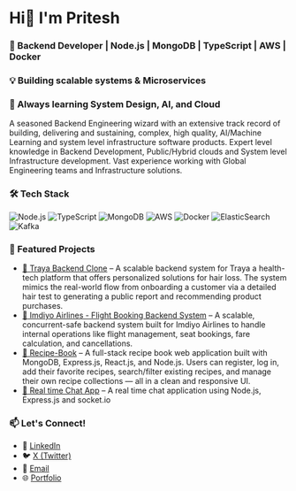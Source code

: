 # Hi👋 I'm Pritesh

### 🔭 Backend Developer | Node.js | MongoDB | TypeScript | AWS | Docker
### 💡 Building scalable systems & Microservices
### 🧠 Always learning System Design, AI, and Cloud

A seasoned Backend Engineering wizard with an extensive track record of building, delivering and sustaining, complex, high quality, AI/Machine Learning and system level infrastructure software products.
Expert level knowledge in Backend Development, Public/Hybrid clouds and System level Infrastructure development. Vast experience working with Global Engineering teams and Infrastructure solutions.

### 🛠️ Tech Stack
![Node.js](https://img.shields.io/badge/-Node.js-333?style=flat&logo=node.js)
![TypeScript](https://img.shields.io/badge/-TypeScript-333?style=flat&logo=typescript)
![MongoDB](https://img.shields.io/badge/-MongoDB-333?style=flat&logo=mongodb)
![AWS](https://img.shields.io/badge/-AWS-333?style=flat&logo=amazonaws)
![Docker](https://img.shields.io/badge/-Docker-333?style=flat&logo=docker)
![ElasticSearch](https://img.shields.io/badge/-ElasticSearch-333?style=flat&logo=elasticsearch)
![Kafka](https://img.shields.io/badge/-Kafka-333?style=flat&logo=apachekafka)

### 📌 Featured Projects
- [🔗 Traya Backend Clone](https://github.com/pritesh-55/traya-backend) – A scalable backend system for Traya a health-tech platform that offers personalized solutions for hair loss. The system mimics the real-world flow from onboarding a customer via a detailed hair test to generating a public report and recommending product purchases.
- [🔗 Imdiyo Airlines - Flight Booking Backend System](https://github.com/pritesh-55/imdiyo-backend) – A scalable, concurrent-safe backend system built for Imdiyo Airlines to handle internal operations like flight management, seat bookings, fare calculation, and cancellations.
- [🔗 Recipe-Book](https://github.com/pritesh-55/Recipe-Book) – A full-stack recipe book web application built with MongoDB, Express.js, React.js, and Node.js. Users can register, log in, add their favorite recipes, search/filter existing recipes, and manage their own recipe collections — all in a clean and responsive UI.
- [🔗 Real time Chat App](https://github.com/pritesh-55/PriteshChatApp) – A real time chat application using Node.js, Express.js and socket.io

### 📫 Let's Connect!
- 💼 [LinkedIn](https://linkedin.com/in/pritesh-srivastava-8903531b8/)
- 🐦 [X (Twitter)](https://x.com/priteshsrv)
- 📧 [Email](mailto:priteshsrivastava502@gmail.com)
- 🌐 [Portfolio](https://pritesh-55.github.io/PriteshPortfolio/)

